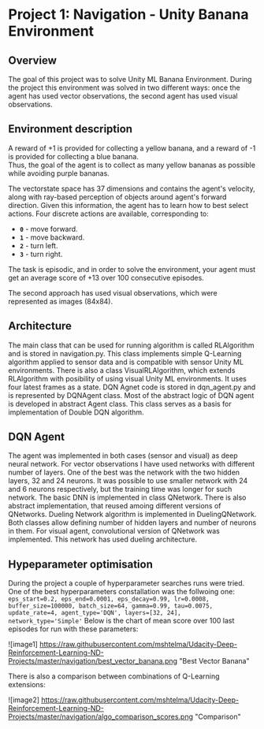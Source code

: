 # Project 1: Navigation - Unity Banana Environment

## Overview

The goal of this project was to solve Unity ML Banana Environment. 
During the project this environment was solved in two different ways: once the agent has used  vector observations, the second agent has used visual observations.

## Environment description
A reward of +1 is provided for collecting a yellow banana, and a reward of -1 is provided for collecting a blue banana.  
Thus, the goal of the agent is to collect as many yellow bananas as possible while avoiding purple bananas.  

The vectorstate space has 37 dimensions and contains the agent's velocity, along with ray-based perception of objects around agent's forward direction.  Given this information, the agent has to learn how to best select actions.  Four discrete actions are available, corresponding to:
- **`0`** - move forward.
- **`1`** - move backward.
- **`2`** - turn left.
- **`3`** - turn right.

The task is episodic, and in order to solve the environment, your agent must get an average score of +13 over 100 consecutive episodes.

The second approach has used visual observations, which were represented as images (84x84).

## Architecture

The main class that can be used for running algorithm is called RLAlgorithm and is stored in navigation.py. 
This class implements simple Q-Learning algorithm applied to sensor data and is compatible with sensor Unity ML environments. 
There is also a class VisualRLAlgorithm, which extends RLAlgorithm with posibility of using visual Unity ML environments. 
It uses four latest frames as a state. 
DQN Agnet code is stored in dqn_agent.py and is represented by DQNAgent class. Most of the abstract logic of DQN agent is developed in abstract Agent class. 
This class serves as a basis for implementation of Double DQN algorithm. 

## DQN Agent

The agent was implemented in both cases (sensor and visual) as deep neural network. 
For vector observations I have used networks with different number of layers.
One of the best was the network with the two hidden layers, 32 and 24 neurons. 
It was possible to use smaller network with 24 and 6 neurons respectively, but the training time was longer for such network. 
The basic DNN is implemented in class QNetwork. There is also abstract implementation, that reused amoing different versions of QNetworks.
Dueling Network algorithm is implemented in DuelingQNetwork. Both classes allow defining number of hidden layers and number of neurons in them. 
For visual agent, convolutional version of QNetwork was implemented. This network has used dueling architecture. 

## Hypeparameter optimisation

During the project a couple of hyperparameter searches runs were tried. One of the best hyperparameters constallation was the follwoing one:
`eps_start=0.2, eps_end=0.0001, eps_decay=0.99, lr=0.0008, buffer_size=100000, batch_size=64, gamma=0.99,
  tau=0.0075, update_rate=4, agent_type='DQN', layers=[32, 24], network_type='Simple'`
Below is the chart of mean score over 100 last episodes for run with these parameters:


![image1] https://raw.githubusercontent.com/mshtelma/Udacity-Deep-Reinforcement-Learning-ND-Projects/master/navigation/best_vector_banana.png "Best Vector Banana"

There is also a comparison between combinations of Q-Learning  extensions: 


![image2] https://raw.githubusercontent.com/mshtelma/Udacity-Deep-Reinforcement-Learning-ND-Projects/master/navigation/algo_comparison_scores.png "Comparison"


